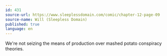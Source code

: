 ```yaml
---
id: 431
source-url: https://www.sleeplessdomain.com/comic/chapter-12-page-09
source-name: Will (Sleepless Domain)
published: true
language: en
---
```

We're not seizing the means of production over mashed potato conspiracy theories.
